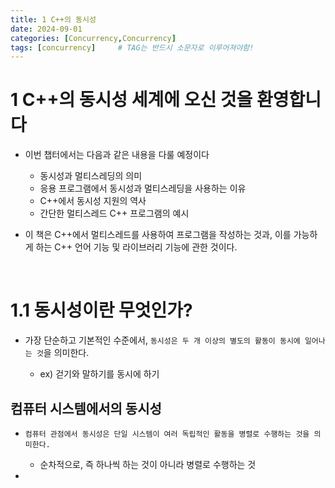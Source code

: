 ```yaml
---
title: 1 C++의 동시성
date: 2024-09-01
categories: [Concurrency,Concurrency]
tags: [concurrency]		# TAG는 반드시 소문자로 이루어져야함!
---
```


# 1 C++의 동시성 세계에 오신 것을 환영합니다

* 이번 챕터에서는 다음과 같은 내용을 다룰 예정이다

  * 동시성과 멀티스레딩의 의미
  * 응용 프로그램에서 동시성과 멀티스레딩을 사용하는 이유
  * C++에서 동시성 지원의 역사
  * 간단한 멀티스레드 C++ 프로그램의 예시

* 이 책은 C++에서 멀티스레드를 사용하여 프로그램을 작성하는 것과, 이를 가능하게 하는 C++ 언어 기능 및 라이브러리 기능에 관한 것이다.


<br>

# 1.1 동시성이란 무엇인가?

* 가장 단순하고 기본적인 수준에서, `동시성은 두 개 이상의 별도의 활동이 동시에 일어나는 것`을 의미한다.

  * ex) 걷기와 말하기를 동시에 하기

## 컴퓨터 시스템에서의 동시성

* `컴퓨터 관점에서 동시성은 단일 시스템이 여러 독립적인 활동을 병렬로 수행하는 것을 의미한다.`

  * 순차적으로, 즉 하나씩 하는 것이 아니라 병렬로 수행하는 것

* 